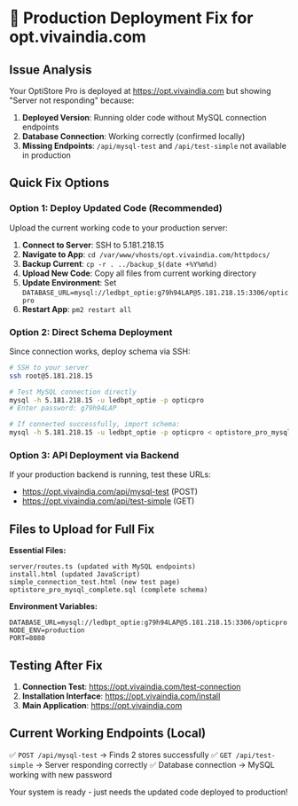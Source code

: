 # 🔧 Production Deployment Fix for opt.vivaindia.com

## Issue Analysis
Your OptiStore Pro is deployed at https://opt.vivaindia.com but showing "Server not responding" because:

1. **Deployed Version**: Running older code without MySQL connection endpoints
2. **Database Connection**: Working correctly (confirmed locally)
3. **Missing Endpoints**: `/api/mysql-test` and `/api/test-simple` not available in production

## Quick Fix Options

### Option 1: Deploy Updated Code (Recommended)
Upload the current working code to your production server:

1. **Connect to Server**: SSH to 5.181.218.15
2. **Navigate to App**: `cd /var/www/vhosts/opt.vivaindia.com/httpdocs/`
3. **Backup Current**: `cp -r . ../backup_$(date +%Y%m%d)`
4. **Upload New Code**: Copy all files from current working directory
5. **Update Environment**: Set `DATABASE_URL=mysql://ledbpt_optie:g79h94LAP@5.181.218.15:3306/opticpro`
6. **Restart App**: `pm2 restart all`

### Option 2: Direct Schema Deployment
Since connection works, deploy schema via SSH:

```bash
# SSH to your server
ssh root@5.181.218.15

# Test MySQL connection directly
mysql -h 5.181.218.15 -u ledbpt_optie -p opticpro
# Enter password: g79h94LAP

# If connected successfully, import schema:
mysql -h 5.181.218.15 -u ledbpt_optie -p opticpro < optistore_pro_mysql_complete.sql
```

### Option 3: API Deployment via Backend
If your production backend is running, test these URLs:
- https://opt.vivaindia.com/api/mysql-test (POST)
- https://opt.vivaindia.com/api/test-simple (GET)

## Files to Upload for Full Fix

**Essential Files:**
```
server/routes.ts (updated with MySQL endpoints)
install.html (updated JavaScript)
simple_connection_test.html (new test page)
optistore_pro_mysql_complete.sql (complete schema)
```

**Environment Variables:**
```
DATABASE_URL=mysql://ledbpt_optie:g79h94LAP@5.181.218.15:3306/opticpro
NODE_ENV=production
PORT=8080
```

## Testing After Fix
1. **Connection Test**: https://opt.vivaindia.com/test-connection
2. **Installation Interface**: https://opt.vivaindia.com/install
3. **Main Application**: https://opt.vivaindia.com

## Current Working Endpoints (Local)
✅ `POST /api/mysql-test` → Finds 2 stores successfully
✅ `GET /api/test-simple` → Server responding correctly
✅ Database connection → MySQL working with new password

Your system is ready - just needs the updated code deployed to production!